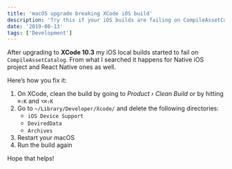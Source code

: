 ```yaml
---
title: 'macOS upgrade breaking XCode iOS build'
description: 'Try this if your iOS builds are failing on CompileAssetCatalog step.'
date: '2019-08-13'
tags: ['Development']
---
```


After upgrading to **XCode 10.3** my iOS local builds started to fail on `CompileAssetCatalog`. From what I searched it happens for Native iOS project and React Native ones as well.

Here’s how you fix it:

1. On XCode, clean the build by going to *Product › Clean Build* or by hitting `⌘⇧K` and `⌥⌘⇧K`
2. Go to `~/Library/Developer/Xcode/` and delete the following directories:
    - `iOS Device Support`
    - `DeviredData`
    - `Archives`
3. Restart your macOS
4. Run the build again

Hope that helps!
